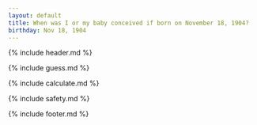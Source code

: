 ```yaml
---
layout: default
title: When was I or my baby conceived if born on November 18, 1904?
birthday: Nov 18, 1904
---
```


{% include header.md %}

{% include guess.md %}

{% include calculate.md %}

{% include safety.md %}

{% include footer.md %}



